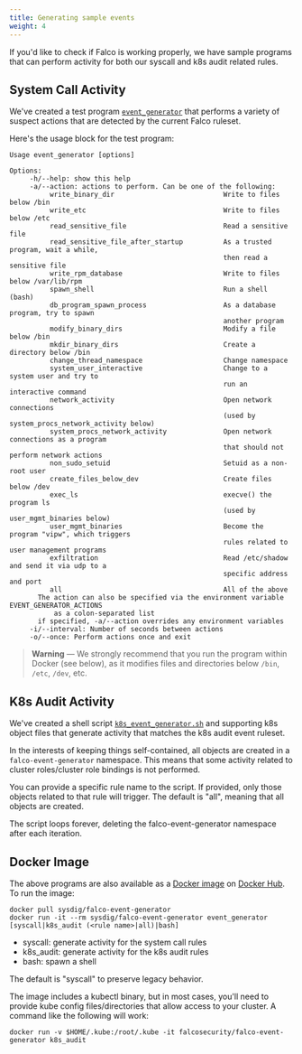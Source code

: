 ```yaml
---
title: Generating sample events
weight: 4
---
```


If you'd like to check if Falco is working properly, we have sample programs that can perform activity for both our syscall and k8s audit related rules.

## System Call Activity

We've created a test program [`event_generator`](https://github.com/falcosecurity/falco/blob/dev/docker/event-generator/event_generator.cpp) that performs a variety of suspect actions that are detected by the current Falco ruleset.

Here's the usage block for the test program:

```shell
Usage event_generator [options]

Options:
     -h/--help: show this help
     -a/--action: actions to perform. Can be one of the following:
          write_binary_dir                           Write to files below /bin
          write_etc                                  Write to files below /etc
          read_sensitive_file                        Read a sensitive file
          read_sensitive_file_after_startup          As a trusted program, wait a while,
                                                     then read a sensitive file
          write_rpm_database                         Write to files below /var/lib/rpm
          spawn_shell                                Run a shell (bash)
          db_program_spawn_process                   As a database program, try to spawn
                                                     another program
          modify_binary_dirs                         Modify a file below /bin
          mkdir_binary_dirs                          Create a directory below /bin
          change_thread_namespace                    Change namespace
          system_user_interactive                    Change to a system user and try to
                                                     run an interactive command
          network_activity                           Open network connections
                                                     (used by system_procs_network_activity below)
          system_procs_network_activity              Open network connections as a program
                                                     that should not perform network actions
          non_sudo_setuid                            Setuid as a non-root user
          create_files_below_dev                     Create files below /dev
          exec_ls                                    execve() the program ls
                                                     (used by user_mgmt_binaries below)
          user_mgmt_binaries                         Become the program "vipw", which triggers
                                                     rules related to user management programs
          exfiltration                               Read /etc/shadow and send it via udp to a
                                                     specific address and port
          all                                        All of the above
       The action can also be specified via the environment variable EVENT_GENERATOR_ACTIONS
           as a colon-separated list
       if specified, -a/--action overrides any environment variables
     -i/--interval: Number of seconds between actions
     -o/--once: Perform actions once and exit
```

> **Warning** — We strongly recommend that you run the program within Docker (see below), as it modifies files and directories below `/bin`, `/etc`, `/dev`, etc.

## K8s Audit Activity

We've created a shell script [`k8s_event_generator.sh`](https://github.com/falcosecurity/falco/blob/dev/docker/event-generator/k8_event_generator.sh) and supporting k8s object files that generate activity that matches the k8s audit event ruleset.

In the interests of keeping things self-contained, all objects are created in a `falco-event-generator` namespace. This means that some activity related to cluster roles/cluster role bindings is not performed.

You can provide a specific rule name to the script. If provided, only those objects related to that rule will trigger. The default is "all", meaning that all objects are created.

The script loops forever, deleting the falco-event-generator namespace after each iteration.

## Docker Image

The above programs are also available as a [Docker image](https://hub.docker.com/r/falcosecurity/falco-event-generator/) on [Docker Hub](https://hub.docker.com). To run the image:

```shell
docker pull sysdig/falco-event-generator
docker run -it --rm sysdig/falco-event-generator event_generator [syscall|k8s_audit (<rule name>|all)|bash]
```

* syscall: generate activity for the system call rules
* k8s_audit: generate activity for the k8s audit rules
* bash: spawn a shell

The default is "syscall" to preserve legacy behavior.

The image includes a kubectl binary, but in most cases, you'll need to provide kube config files/directories that allow access to your cluster. A command like the following will work:

```
docker run -v $HOME/.kube:/root/.kube -it falcosecurity/falco-event-generator k8s_audit
```


